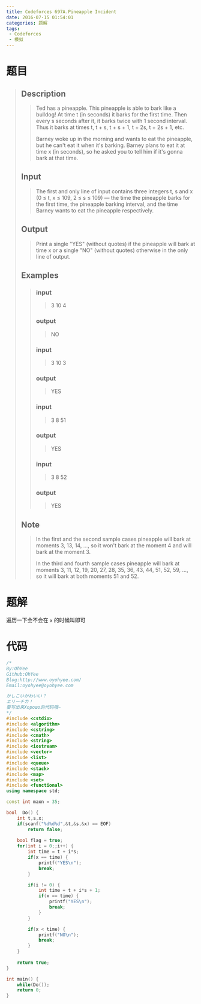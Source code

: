 ```yaml
---
title: Codeforces 697A.Pineapple Incident
date: 2016-07-15 01:54:01
categories: 题解
tags: 
 - Codeforces
 - 模拟
---
```

# 题目
> ## Description
>> Ted has a pineapple. This pineapple is able to bark like a bulldog! At time t (in seconds) it barks for the first time. Then every s seconds after it, it barks twice with 1 second interval. Thus it barks at times t, t + s, t + s + 1, t + 2s, t + 2s + 1, etc.  
>>   
>>   
>> Barney woke up in the morning and wants to eat the pineapple, but he can't eat it when it's barking. Barney plans to eat it at time x (in seconds), so he asked you to tell him if it's gonna bark at that time.  
>>   
>> <!--more-->  
> 
> ## Input  
>> The first and only line of input contains three integers t, s and x (0 ≤ t, x ≤ 109, 2 ≤ s ≤ 109) — the time the pineapple barks for the first time, the pineapple barking interval, and the time Barney wants to eat the pineapple respectively.  
>>   
> 
> ## Output  
>> Print a single "YES" (without quotes) if the pineapple will bark at time x or a single "NO" (without quotes) otherwise in the only line of output.  
>>   
> ## Examples
>>  
>> ### input  
>>> 3 10 4  
>> ### output  
>>> NO  
>> ### input  
>>> 3 10 3  
>> ### output  
>>> YES  
>> ### input  
>>> 3 8 51  
>> ### output  
>>> YES  
>> ### input  
>>> 3 8 52  
>> ### output  
>>> YES  
>  
> ## Note  
>> In the first and the second sample cases pineapple will bark at moments 3, 13, 14, ..., so it won't bark at the moment 4 and will bark at the moment 3.  
>>   
>> In the third and fourth sample cases pineapple will bark at moments 3, 11, 12, 19, 20, 27, 28, 35, 36, 43, 44, 51, 52, 59, ..., so it will bark at both moments 51 and 52.  

# 题解
遍历一下会不会在 `x` 的时候叫即可  

# 代码
```cpp Pineapple Incident https://github.com/OhYee/ACM.github.io/blob/master\Codeforces\697A.Pineapple%20Incident.cpp 代码备份
/*
By:OhYee
Github:OhYee
Blog:http://www.oyohyee.com/
Email:oyohyee@oyohyee.com

かしこいかわいい？
エリーチカ！
要写出来Хорошо的代码哦~
*/
#include <cstdio>
#include <algorithm>
#include <cstring>
#include <cmath>
#include <string>
#include <iostream>
#include <vector>
#include <list>
#include <queue>
#include <stack>
#include <map>
#include <set>
#include <functional>
using namespace std;

const int maxn = 35;

bool  Do() {
	int t,s,x;
	if(scanf("%d%d%d",&t,&s,&x) == EOF)
		return false;
	
	bool flag = true;
	for(int i = 0;;i++) {
		int time = t + i*s;
		if(x == time) {
			printf("YES\n");
			break;
		}

		if(i != 0) {
			int time = t + i*s + 1;
			if(x == time) {
				printf("YES\n");
				break;
			}
		}

		if(x < time) {
			printf("NO\n");
			break;
		}
	}
	
	return true;
}

int main() {
	while(Do());
	return 0;
}
```